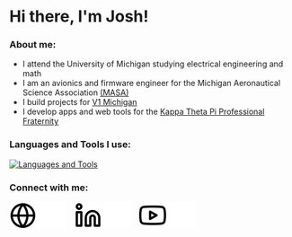 # Hi there, I'm Josh! 

### About me:
- I attend the University of Michigan studying electrical engineering and math
- I am an avionics and firmware engineer for the Michigan Aeronautical Science Association [(MASA)](https://masa.engin.umich.edu/)
- I build projects for [V1 Michigan](https://v1michigan.com)
- I develop apps and web tools for the [Kappa Theta Pi Professional Fraternity](https://ktpmichigan.com/)

### Languages and Tools I use:

[![Languages and Tools](https://skillicons.dev/icons?i=arduino,bash,c,cpp,css,dart,fastapi,figma,firebase,flutter,git,html,java,js,latex,linux,matlab,nextjs,nodejs,notion,npm,obsidian,opencv,powershell,pr,py,raspberrypi,react,sklearn,swift,tailwind,ts&theme=dark)](https://v0-mildjosh.vercel.app/projects)

[website]: https://mildjosh.com
[linkedin]: https://linkedin.com/in/mildjosh
[youtube]: https://youtube.com/mildjosh

### Connect with me:

[![website](./img/globe-light.svg)](https://mildjosh.com#gh-light-mode-only)
[![website](./img/globe-dark.svg)](https://mildjosh.com#gh-dark-mode-only)
&nbsp;&nbsp;
[![website](./img/linkedin-light.svg)](https://linkedin.com/in/mildjosh#gh-light-mode-only)
[![website](./img/linkedin-dark.svg)](https://linkedin.com/in/mildjosh#gh-dark-mode-only)
&nbsp;&nbsp;
[![website](./img/youtube-light.svg)](https://youtube.com/mildjosh#gh-light-mode-only)
[![website](./img/youtube-dark.svg)](https://youtube.com/mildjosh#gh-dark-mode-only)
